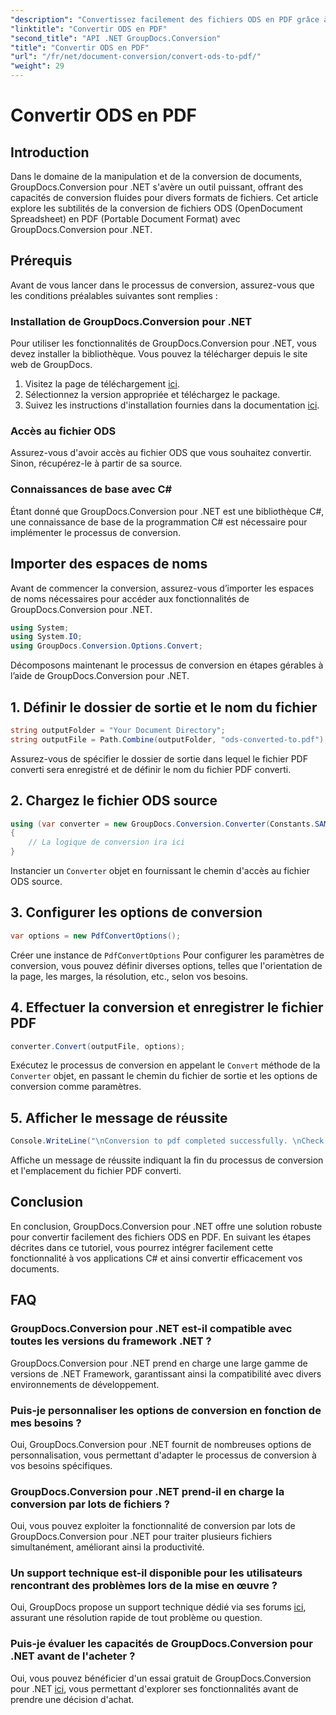 ```yaml
---
"description": "Convertissez facilement des fichiers ODS en PDF grâce à GroupDocs.Conversion pour .NET. Tutoriel complet avec instructions étape par étape."
"linktitle": "Convertir ODS en PDF"
"second_title": "API .NET GroupDocs.Conversion"
"title": "Convertir ODS en PDF"
"url": "/fr/net/document-conversion/convert-ods-to-pdf/"
"weight": 29
---
```


# Convertir ODS en PDF

## Introduction
Dans le domaine de la manipulation et de la conversion de documents, GroupDocs.Conversion pour .NET s'avère un outil puissant, offrant des capacités de conversion fluides pour divers formats de fichiers. Cet article explore les subtilités de la conversion de fichiers ODS (OpenDocument Spreadsheet) en PDF (Portable Document Format) avec GroupDocs.Conversion pour .NET. 
## Prérequis
Avant de vous lancer dans le processus de conversion, assurez-vous que les conditions préalables suivantes sont remplies :
### Installation de GroupDocs.Conversion pour .NET
Pour utiliser les fonctionnalités de GroupDocs.Conversion pour .NET, vous devez installer la bibliothèque. Vous pouvez la télécharger depuis le site web de GroupDocs.
1. Visitez la page de téléchargement [ici](https://releases.groupdocs.com/conversion/net/).
2. Sélectionnez la version appropriée et téléchargez le package.
3. Suivez les instructions d'installation fournies dans la documentation [ici](https://tutorials.groupdocs.com/conversion/net/).
### Accès au fichier ODS
Assurez-vous d'avoir accès au fichier ODS que vous souhaitez convertir. Sinon, récupérez-le à partir de sa source.
### Connaissances de base avec C#
Étant donné que GroupDocs.Conversion pour .NET est une bibliothèque C#, une connaissance de base de la programmation C# est nécessaire pour implémenter le processus de conversion.

## Importer des espaces de noms
Avant de commencer la conversion, assurez-vous d’importer les espaces de noms nécessaires pour accéder aux fonctionnalités de GroupDocs.Conversion pour .NET.

```csharp
using System;
using System.IO;
using GroupDocs.Conversion.Options.Convert;
```

Décomposons maintenant le processus de conversion en étapes gérables à l’aide de GroupDocs.Conversion pour .NET.

## 1. Définir le dossier de sortie et le nom du fichier
```csharp
string outputFolder = "Your Document Directory";
string outputFile = Path.Combine(outputFolder, "ods-converted-to.pdf");
```
Assurez-vous de spécifier le dossier de sortie dans lequel le fichier PDF converti sera enregistré et de définir le nom du fichier PDF converti.
## 2. Chargez le fichier ODS source
```csharp
using (var converter = new GroupDocs.Conversion.Converter(Constants.SAMPLE_ODS))
{
    // La logique de conversion ira ici
}
```
Instancier un `Converter` objet en fournissant le chemin d'accès au fichier ODS source.
## 3. Configurer les options de conversion
```csharp
var options = new PdfConvertOptions();
```
Créer une instance de `PdfConvertOptions` Pour configurer les paramètres de conversion, vous pouvez définir diverses options, telles que l'orientation de la page, les marges, la résolution, etc., selon vos besoins.
## 4. Effectuer la conversion et enregistrer le fichier PDF
```csharp
converter.Convert(outputFile, options);
```
Exécutez le processus de conversion en appelant le `Convert` méthode de la `Converter` objet, en passant le chemin du fichier de sortie et les options de conversion comme paramètres.
## 5. Afficher le message de réussite
```csharp
Console.WriteLine("\nConversion to pdf completed successfully. \nCheck output in {0}", outputFolder);
```
Affiche un message de réussite indiquant la fin du processus de conversion et l'emplacement du fichier PDF converti.

## Conclusion
En conclusion, GroupDocs.Conversion pour .NET offre une solution robuste pour convertir facilement des fichiers ODS en PDF. En suivant les étapes décrites dans ce tutoriel, vous pourrez intégrer facilement cette fonctionnalité à vos applications C# et ainsi convertir efficacement vos documents.
## FAQ
### GroupDocs.Conversion pour .NET est-il compatible avec toutes les versions du framework .NET ?
GroupDocs.Conversion pour .NET prend en charge une large gamme de versions de .NET Framework, garantissant ainsi la compatibilité avec divers environnements de développement.
### Puis-je personnaliser les options de conversion en fonction de mes besoins ?
Oui, GroupDocs.Conversion pour .NET fournit de nombreuses options de personnalisation, vous permettant d'adapter le processus de conversion à vos besoins spécifiques.
### GroupDocs.Conversion pour .NET prend-il en charge la conversion par lots de fichiers ?
Oui, vous pouvez exploiter la fonctionnalité de conversion par lots de GroupDocs.Conversion pour .NET pour traiter plusieurs fichiers simultanément, améliorant ainsi la productivité.
### Un support technique est-il disponible pour les utilisateurs rencontrant des problèmes lors de la mise en œuvre ?
Oui, GroupDocs propose un support technique dédié via ses forums [ici](https://forum.groupdocs.com/c/conversion/11), assurant une résolution rapide de tout problème ou question.
### Puis-je évaluer les capacités de GroupDocs.Conversion pour .NET avant de l'acheter ?
Oui, vous pouvez bénéficier d'un essai gratuit de GroupDocs.Conversion pour .NET [ici](https://releases.groupdocs.com/), vous permettant d'explorer ses fonctionnalités avant de prendre une décision d'achat.